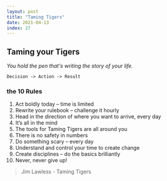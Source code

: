 ```yaml
---
layout: post
title: "Taming Tigers"
date: 2021-04-13
index: 27
---
```



## Taming your Tigers

_You hold the pen that's writing the story of your life._

```
Decision -> Action -> Result
```

### the 10 Rules

1. Act boldly today – time is limited
2. Rewrite your rulebook – challenge it hourly
3. Head in the direction of where you want to arrive, every day
4. It’s all in the mind
5. The tools for Taming Tigers are all around you
6. There is no safety in numbers
7. Do something scary – every day
8. Understand and control your time to create change
9. Create disciplines – do the basics brilliantly
10. Never, never give up!


> Jim Lawless - Taming Tigers
